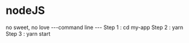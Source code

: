 # nodeJS
no sweet, no love
---command line ---
Step 1 :
  cd my-app
Step 2 : 
  yarn 
Step 3 : 
  yarn start
